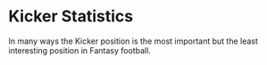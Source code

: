# Kicker Statistics

In many ways the Kicker position is the most important but the least interesting position in Fantasy football.


